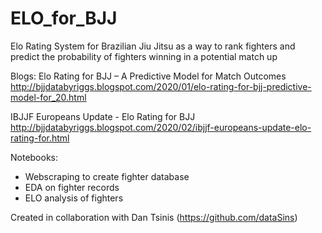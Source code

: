 # ELO_for_BJJ
Elo Rating System for Brazilian Jiu Jitsu as a way to rank fighters and predict the probability of fighters winning in a potential match up

Blogs: 
Elo Rating for BJJ – A Predictive Model for Match Outcomes
http://bjjdatabyriggs.blogspot.com/2020/01/elo-rating-for-bjj-predictive-model-for_20.html

IBJJF Europeans Update - Elo Rating for BJJ
http://bjjdatabyriggs.blogspot.com/2020/02/ibjjf-europeans-update-elo-rating-for.html

Notebooks:
- Webscraping to create fighter database
- EDA on fighter records
- ELO analysis of fighters

Created in collaboration with Dan Tsinis (https://github.com/dataSins)
